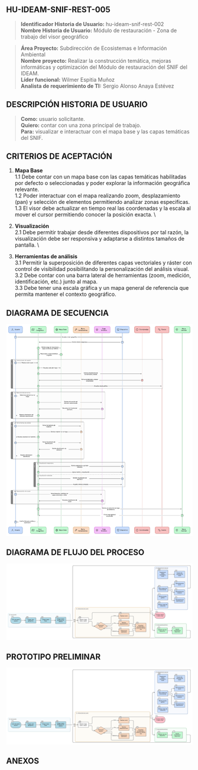 ## HU-IDEAM-SNIF-REST-005

> **Identificador Historia de Usuario:** hu-ideam-snif-rest-002 \
> **Nombre Historia de Usuario:** Módulo de restauración - Zona de trabajo del visor geográfico

> **Área Proyecto:** Subdirección de Ecosistemas e Información Ambiental \
> **Nombre proyecto:** Realizar la construcción temática, mejoras informáticas y optimización del Módulo de restauración del SNIF del IDEAM. \
> **Líder funcional:** Wilmer Espitia Muñoz\
> **Analista de requerimiento de TI:** Sergio Alonso Anaya Estévez

## DESCRIPCIÓN HISTORIA DE USUARIO

> **Como:** usuario solicitante. \
> **Quiero:** contar con una zona principal de trabajo. \
> **Para:** visualizar e interactuar con el mapa base y las capas temáticas del SNIF.

## CRITERIOS DE ACEPTACIÓN

1. **Mapa Base**  
   1.1 Debe contar con un mapa base con las capas temáticas habilitadas por defecto o seleccionadas y poder explorar la información geográfica relevante. \
   1.2 Poder interactuar con el mapa realizando zoom, desplazamiento (pan) y selección de elementos permitiendo analizar zonas especificas. \
   1.3 El visor debe actualizar en tiempo real las coordenadas y la escala al mover el cursor permitiendo conocer la posición exacta. \

2. **Visualización**   
   2.1 Debe permitir trabajar desde diferentes dispositivos por tal razón, la visualización debe ser responsiva y adaptarse a distintos tamaños de pantalla. \
   
3. **Herramientas de análisis**   
   3.1 Permitir la superposición de diferentes capas vectoriales y ráster con control de visibilidad posibilitando la personalización del análisis visual. \
   3.2 Debe contar con una barra lateral de herramientas (zoom, medición, identificación, etc.) junto al mapa. \
   3.3 Debe tener una escala gráfica y un mapa general de referencia que permita mantener el contexto geográfico.


## DIAGRAMA DE SECUENCIA

![IMAGEN DIAGRAMA DE SECUENCIA](assets/secuencia-hu-ideam-snif-rest-005.png)

## DIAGRAMA DE FLUJO DEL PROCESO

![IMAGEN DIAGRAMA DE FLUJO DEL PROCESO](assets/actividades-hu-ideam-snif-rest-005.png)

## PROTOTIPO PRELIMINAR

![PROTOTIPO PRELIMINAR](assets/wireframe-hu-ideam-snif-rest-005.png)

## ANEXOS

